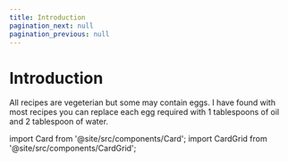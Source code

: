 ```yaml
---
title: Introduction
pagination_next: null
pagination_previous: null
---
```


# Introduction

All recipes are vegeterian but some may contain eggs. I have found with most recipes you can replace each egg required
with 1 tablespoons of oil and 2 tablespoon of water.

import Card from '@site/src/components/Card';
import CardGrid from '@site/src/components/CardGrid';

<CardGrid>
  <Card href="/recipes/main/mushroom_bourguigon" title="Main dishes" description="Lorem ipsum dolor sit amet, consectetur adipiscing elit, sed do eiusmod tempor."/>
  <Card href="/recipes/desserts/cherry_pie" title="Desserts" description="Lorem ipsum dolor sit amet, consectetur adipiscing elit, sed do eiusmod tempor."/>
</CardGrid>
